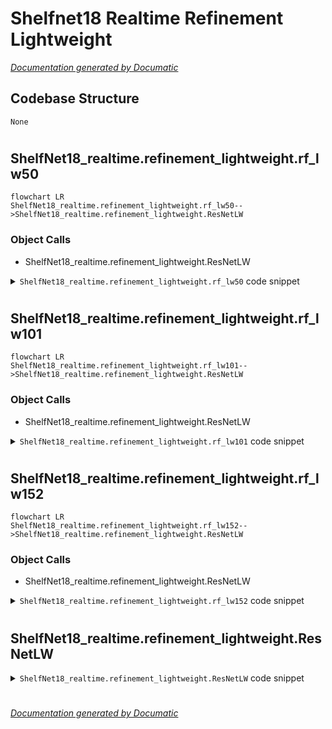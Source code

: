 # Shelfnet18 Realtime Refinement Lightweight

[_Documentation generated by Documatic_](https://www.documatic.com)

<!---Documatic-section-Codebase Structure-start--->
## Codebase Structure

<!---Documatic-block-system_architecture-start--->
```mermaid
None
```
<!---Documatic-block-system_architecture-end--->

# #
<!---Documatic-section-Codebase Structure-end--->

<!---Documatic-section-ShelfNet18_realtime.refinement_lightweight.rf_lw50-start--->
## ShelfNet18_realtime.refinement_lightweight.rf_lw50

<!---Documatic-section-rf_lw50-start--->
```mermaid
flowchart LR
ShelfNet18_realtime.refinement_lightweight.rf_lw50-->ShelfNet18_realtime.refinement_lightweight.ResNetLW
```

### Object Calls

* ShelfNet18_realtime.refinement_lightweight.ResNetLW

<!---Documatic-block-ShelfNet18_realtime.refinement_lightweight.rf_lw50-start--->
<details>
	<summary><code>ShelfNet18_realtime.refinement_lightweight.rf_lw50</code> code snippet</summary>

```python
def rf_lw50(num_classes, imagenet=False, pretrained=True, **kwargs):
    model = ResNetLW(Bottleneck, [3, 4, 6, 3], num_classes=num_classes, **kwargs)
    return model
```
</details>
<!---Documatic-block-ShelfNet18_realtime.refinement_lightweight.rf_lw50-end--->
<!---Documatic-section-rf_lw50-end--->

# #
<!---Documatic-section-ShelfNet18_realtime.refinement_lightweight.rf_lw50-end--->

<!---Documatic-section-ShelfNet18_realtime.refinement_lightweight.rf_lw101-start--->
## ShelfNet18_realtime.refinement_lightweight.rf_lw101

<!---Documatic-section-rf_lw101-start--->
```mermaid
flowchart LR
ShelfNet18_realtime.refinement_lightweight.rf_lw101-->ShelfNet18_realtime.refinement_lightweight.ResNetLW
```

### Object Calls

* ShelfNet18_realtime.refinement_lightweight.ResNetLW

<!---Documatic-block-ShelfNet18_realtime.refinement_lightweight.rf_lw101-start--->
<details>
	<summary><code>ShelfNet18_realtime.refinement_lightweight.rf_lw101</code> code snippet</summary>

```python
def rf_lw101(num_classes, imagenet=False, pretrained=True, **kwargs):
    model = ResNetLW(Bottleneck, [3, 4, 23, 3], num_classes=num_classes, **kwargs)
    return model
```
</details>
<!---Documatic-block-ShelfNet18_realtime.refinement_lightweight.rf_lw101-end--->
<!---Documatic-section-rf_lw101-end--->

# #
<!---Documatic-section-ShelfNet18_realtime.refinement_lightweight.rf_lw101-end--->

<!---Documatic-section-ShelfNet18_realtime.refinement_lightweight.rf_lw152-start--->
## ShelfNet18_realtime.refinement_lightweight.rf_lw152

<!---Documatic-section-rf_lw152-start--->
```mermaid
flowchart LR
ShelfNet18_realtime.refinement_lightweight.rf_lw152-->ShelfNet18_realtime.refinement_lightweight.ResNetLW
```

### Object Calls

* ShelfNet18_realtime.refinement_lightweight.ResNetLW

<!---Documatic-block-ShelfNet18_realtime.refinement_lightweight.rf_lw152-start--->
<details>
	<summary><code>ShelfNet18_realtime.refinement_lightweight.rf_lw152</code> code snippet</summary>

```python
def rf_lw152(num_classes, imagenet=False, pretrained=True, **kwargs):
    model = ResNetLW(Bottleneck, [3, 8, 36, 3], num_classes=num_classes, **kwargs)
    return model
```
</details>
<!---Documatic-block-ShelfNet18_realtime.refinement_lightweight.rf_lw152-end--->
<!---Documatic-section-rf_lw152-end--->

# #
<!---Documatic-section-ShelfNet18_realtime.refinement_lightweight.rf_lw152-end--->

<!---Documatic-section-ShelfNet18_realtime.refinement_lightweight.ResNetLW-start--->
## ShelfNet18_realtime.refinement_lightweight.ResNetLW

<!---Documatic-section-ResNetLW-start--->
<!---Documatic-block-ShelfNet18_realtime.refinement_lightweight.ResNetLW-start--->
<details>
	<summary><code>ShelfNet18_realtime.refinement_lightweight.ResNetLW</code> code snippet</summary>

```python
class ResNetLW(nn.Module):

    def __init__(self, block, layers, num_classes=21):
        self.inplanes = 64
        super(ResNetLW, self).__init__()
        self.do = nn.Dropout(p=0.5)
        self.conv1 = nn.Conv2d(3, 64, kernel_size=7, stride=2, padding=3, bias=False)
        self.bn1 = nn.BatchNorm2d(64)
        self.relu = nn.ReLU(inplace=True)
        self.maxpool = nn.MaxPool2d(kernel_size=3, stride=2, padding=1)
        self.layer1 = self._make_layer(block, 64, layers[0])
        self.layer2 = self._make_layer(block, 128, layers[1], stride=2)
        self.layer3 = self._make_layer(block, 256, layers[2], stride=2)
        self.layer4 = self._make_layer(block, 512, layers[3], stride=2)
        self.p_ims1d2_outl1_dimred = conv1x1(2048, 512, bias=False)
        self.mflow_conv_g1_pool = self._make_crp(512, 512, 4)
        self.mflow_conv_g1_b3_joint_varout_dimred = conv1x1(512, 256, bias=False)
        self.p_ims1d2_outl2_dimred = conv1x1(1024, 256, bias=False)
        self.adapt_stage2_b2_joint_varout_dimred = conv1x1(256, 256, bias=False)
        self.mflow_conv_g2_pool = self._make_crp(256, 256, 4)
        self.mflow_conv_g2_b3_joint_varout_dimred = conv1x1(256, 256, bias=False)
        self.p_ims1d2_outl3_dimred = conv1x1(512, 256, bias=False)
        self.adapt_stage3_b2_joint_varout_dimred = conv1x1(256, 256, bias=False)
        self.mflow_conv_g3_pool = self._make_crp(256, 256, 4)
        self.mflow_conv_g3_b3_joint_varout_dimred = conv1x1(256, 256, bias=False)
        self.p_ims1d2_outl4_dimred = conv1x1(256, 256, bias=False)
        self.adapt_stage4_b2_joint_varout_dimred = conv1x1(256, 256, bias=False)
        self.mflow_conv_g4_pool = self._make_crp(256, 256, 4)
        self.clf_conv = nn.Conv2d(256, num_classes, kernel_size=3, stride=1, padding=1, bias=True)

    def _make_crp(self, in_planes, out_planes, stages):
        layers = [CRPBlock(in_planes, out_planes, stages)]
        return nn.Sequential(*layers)

    def _make_layer(self, block, planes, blocks, stride=1):
        downsample = None
        if stride != 1 or self.inplanes != planes * block.expansion:
            downsample = nn.Sequential(nn.Conv2d(self.inplanes, planes * block.expansion, kernel_size=1, stride=stride, bias=False), nn.BatchNorm2d(planes * block.expansion))
        layers = []
        layers.append(block(self.inplanes, planes, stride, downsample))
        self.inplanes = planes * block.expansion
        for i in range(1, blocks):
            layers.append(block(self.inplanes, planes))
        return nn.Sequential(*layers)

    def forward(self, x):
        x = self.conv1(x)
        x = self.bn1(x)
        x = self.relu(x)
        x = self.maxpool(x)
        l1 = self.layer1(x)
        l2 = self.layer2(l1)
        l3 = self.layer3(l2)
        l4 = self.layer4(l3)
        l4 = self.do(l4)
        l3 = self.do(l3)
        x4 = self.p_ims1d2_outl1_dimred(l4)
        x4 = self.relu(x4)
        x4 = self.mflow_conv_g1_pool(x4)
        x4 = self.mflow_conv_g1_b3_joint_varout_dimred(x4)
        x4 = nn.Upsample(size=l3.size()[2:], mode='bilinear', align_corners=True)(x4)
        x3 = self.p_ims1d2_outl2_dimred(l3)
        x3 = self.adapt_stage2_b2_joint_varout_dimred(x3)
        x3 = x3 + x4
        x3 = F.relu(x3)
        x3 = self.mflow_conv_g2_pool(x3)
        x3 = self.mflow_conv_g2_b3_joint_varout_dimred(x3)
        x3 = nn.Upsample(size=l2.size()[2:], mode='bilinear', align_corners=True)(x3)
        x2 = self.p_ims1d2_outl3_dimred(l2)
        x2 = self.adapt_stage3_b2_joint_varout_dimred(x2)
        x2 = x2 + x3
        x2 = F.relu(x2)
        x2 = self.mflow_conv_g3_pool(x2)
        x2 = self.mflow_conv_g3_b3_joint_varout_dimred(x2)
        x2 = nn.Upsample(size=l1.size()[2:], mode='bilinear', align_corners=True)(x2)
        x1 = self.p_ims1d2_outl4_dimred(l1)
        x1 = self.adapt_stage4_b2_joint_varout_dimred(x1)
        x1 = x1 + x2
        x1 = F.relu(x1)
        x1 = self.mflow_conv_g4_pool(x1)
        out = self.clf_conv(x1)
        return out
```
</details>
<!---Documatic-block-ShelfNet18_realtime.refinement_lightweight.ResNetLW-end--->
<!---Documatic-section-ResNetLW-end--->

# #
<!---Documatic-section-ShelfNet18_realtime.refinement_lightweight.ResNetLW-end--->

[_Documentation generated by Documatic_](https://www.documatic.com)